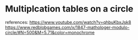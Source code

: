 # Multiplcation tables on a circle

references:
https://www.youtube.com/watch?v=qhbuKbxJsk8
https://www.redblobgames.com/x/1847-mathologer-modulo-circle/#N=500&M=5.71&color=monochrome
